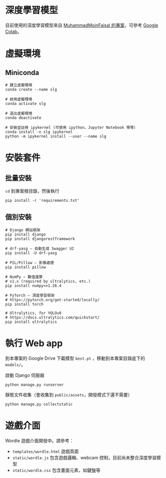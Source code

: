 # 深度學習模型
目前使用的深度學習模型來自 [MuhammadMoinFaisal 的專案](https://github.com/MuhammadMoinFaisal/Sign-Language-Alphabets-Detection-and-Recongition-using-YOLOv8)，可參考 [Google Colab](https://colab.research.google.com/drive/1ITdJrATdpu3zE99HYPXZ42exQWLrWRp0?usp=sharing#scrollTo=Ep7iJPcKwuCx)。


# 虛擬環境

## Miniconda
```shell
# 建立虛擬環境
conda create --name slg

# 啟用虛擬環境
conda activate slg

# 退出虛擬環境
conda deactivate

# 安裝並註冊 ipykernel (可使用 ipython、Jupyter Notebook 等等）
conda install -n slg ipykernel
python -m ipykernel install --user --name slg
```
 
 
# 安裝套件

## 批量安裝
`cd` 到專案根目錄，然後執行

```shell
pip install -r 'requirements.txt'
```

## 個別安裝
``` shell
# Django 網站框架
pip install django
pip install djangorestframework

# drf-yasg — 自動生成 Swagger UI
pip install -U drf-yasg

# PIL/Pillow — 影像處理
pip install pillow

# NumPy — 數值運算
# v1.x (required by ultralytics, etc.)
pip install numpy<=1.26.4

# PyTorch — 深度學習框架
# https://pytorch.org/get-started/locally/
pip install torch

# Ultralytics, for YOLOv8
# https://docs.ultralytics.com/quickstart/
pip install ultralytics
```

# 執行 Web app
到本專案的 Google Drive 下載模型 `best.pt` ，移動到本專案目錄底下的 `models/`。

啟動 Django 伺服器
```shell
python manage.py runserver
```

靜態文件收集（會收集到 `public/assets`，開發模式下還不需要）
```shell
python manage.py collectstatic
```

# 遊戲介面

Wordle 遊戲介面開發中。請參考：
- `templates/wordle.html` 遊戲頁面
- `static/wordle.js` 包含遊戲邏輯、webcam 控制，目前尚未整合深度學習模型
- `static/wordle.css` 包含畫面元素，如鍵盤等